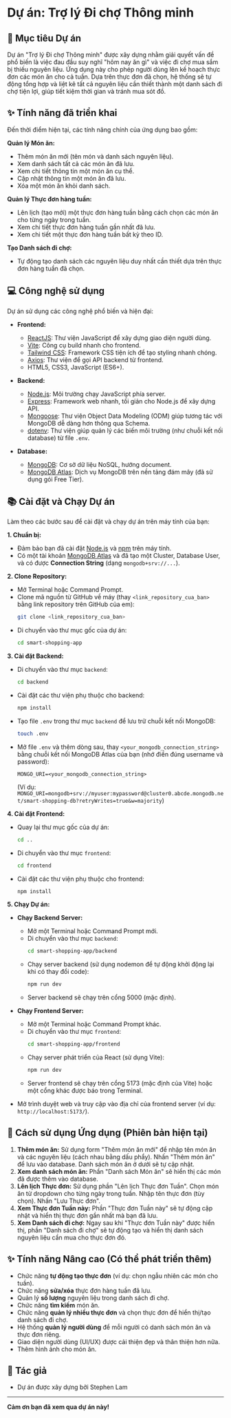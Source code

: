 # Dự án: Trợ lý Đi chợ Thông minh

## 🎯 Mục tiêu Dự án

Dự án "Trợ lý Đi chợ Thông minh" được xây dựng nhằm giải quyết vấn đề phổ biến là việc đau đầu suy nghĩ "hôm nay ăn gì" và việc đi chợ mua sắm bị thiếu nguyên liệu. Ứng dụng này cho phép người dùng lên kế hoạch thực đơn các món ăn cho cả tuần. Dựa trên thực đơn đã chọn, hệ thống sẽ tự động tổng hợp và liệt kê tất cả nguyên liệu cần thiết thành một danh sách đi chợ tiện lợi, giúp tiết kiệm thời gian và tránh mua sót đồ.

## ✨ Tính năng đã triển khai

Đến thời điểm hiện tại, các tính năng chính của ứng dụng bao gồm:

**Quản lý Món ăn:**
* Thêm món ăn mới (tên món và danh sách nguyên liệu).
* Xem danh sách tất cả các món ăn đã lưu.
* Xem chi tiết thông tin một món ăn cụ thể.
* Cập nhật thông tin một món ăn đã lưu.
* Xóa một món ăn khỏi danh sách.

**Quản lý Thực đơn hàng tuần:**
* Lên lịch (tạo mới) một thực đơn hàng tuần bằng cách chọn các món ăn cho từng ngày trong tuần.
* Xem chi tiết thực đơn hàng tuần gần nhất đã lưu.
* Xem chi tiết một thực đơn hàng tuần bất kỳ theo ID.

**Tạo Danh sách đi chợ:**
* Tự động tạo danh sách các nguyên liệu duy nhất cần thiết dựa trên thực đơn hàng tuần đã chọn.

## 💻 Công nghệ sử dụng

Dự án sử dụng các công nghệ phổ biến và hiện đại:

* **Frontend:**
    * [ReactJS](https://reactjs.org/): Thư viện JavaScript để xây dựng giao diện người dùng.
    * [Vite](https://vitejs.dev/): Công cụ build nhanh cho frontend.
    * [Tailwind CSS](https://tailwindcss.com/): Framework CSS tiện ích để tạo styling nhanh chóng.
    * [Axios](https://axios-http.com/): Thư viện để gọi API backend từ frontend.
    * HTML5, CSS3, JavaScript (ES6+).

* **Backend:**
    * [Node.js](https://nodejs.org/): Môi trường chạy JavaScript phía server.
    * [Express](https://expressjs.com/): Framework web nhanh, tối giản cho Node.js để xây dựng API.
    * [Mongoose](https://mongoosejs.com/): Thư viện Object Data Modeling (ODM) giúp tương tác với MongoDB dễ dàng hơn thông qua Schema.
    * [dotenv](https://github.com/motdoteng/dotenv): Thư viện giúp quản lý các biến môi trường (như chuỗi kết nối database) từ file `.env`.

* **Database:**
    * [MongoDB](https://www.mongodb.com/): Cơ sở dữ liệu NoSQL, hướng document.
    * [MongoDB Atlas](https://www.mongodb.com/cloud/atlas): Dịch vụ MongoDB trên nền tảng đám mây (đã sử dụng gói Free Tier).

## 📚 Cài đặt và Chạy Dự án

Làm theo các bước sau để cài đặt và chạy dự án trên máy tính của bạn:

**1. Chuẩn bị:**

* Đảm bảo bạn đã cài đặt [Node.js](https://nodejs.org/) và [npm](https://www.npmjs.com/) trên máy tính.
* Có một tài khoản [MongoDB Atlas](https://www.mongodb.com/cloud/atlas) và đã tạo một Cluster, Database User, và có được **Connection String** (dạng `mongodb+srv://...`).

**2. Clone Repository:**

* Mở Terminal hoặc Command Prompt.
* Clone mã nguồn từ GitHub về máy (thay `<link_repository_cua_ban>` bằng link repository trên GitHub của em):
    ```bash
    git clone <link_repository_cua_ban>
    ```
* Di chuyển vào thư mục gốc của dự án:
    ```bash
    cd smart-shopping-app
    ```

**3. Cài đặt Backend:**

* Di chuyển vào thư mục `backend`:
    ```bash
    cd backend
    ```
* Cài đặt các thư viện phụ thuộc cho backend:
    ```bash
    npm install
    ```
* Tạo file `.env` trong thư mục `backend` để lưu trữ chuỗi kết nối MongoDB:
    ```bash
    touch .env
    ```
* Mở file `.env` và thêm dòng sau, thay `<your_mongodb_connection_string>` bằng chuỗi kết nối MongoDB Atlas của bạn (nhớ điền đúng username và password):
    ```dotenv
    MONGO_URI=<your_mongodb_connection_string>
    ```
    (Ví dụ: `MONGO_URI=mongodb+srv://myuser:mypassword@cluster0.abcde.mongodb.net/smart-shopping-db?retryWrites=true&w=majority`)

**4. Cài đặt Frontend:**

* Quay lại thư mục gốc của dự án:
    ```bash
    cd ..
    ```
* Di chuyển vào thư mục `frontend`:
    ```bash
    cd frontend
    ```
* Cài đặt các thư viện phụ thuộc cho frontend:
    ```bash
    npm install
    ```

**5. Chạy Dự án:**

* **Chạy Backend Server:**
    * Mở một Terminal hoặc Command Prompt mới.
    * Di chuyển vào thư mục `backend`:
        ```bash
        cd smart-shopping-app/backend
        ```
    * Chạy server backend (sử dụng nodemon để tự động khởi động lại khi có thay đổi code):
        ```bash
        npm run dev
        ```
    * Server backend sẽ chạy trên cổng 5000 (mặc định).

* **Chạy Frontend Server:**
    * Mở một Terminal hoặc Command Prompt khác.
    * Di chuyển vào thư mục `frontend`:
        ```bash
        cd smart-shopping-app/frontend
        ```
    * Chạy server phát triển của React (sử dụng Vite):
        ```bash
        npm run dev
        ```
    * Server frontend sẽ chạy trên cổng 5173 (mặc định của Vite) hoặc một cổng khác được báo trong Terminal.

* Mở trình duyệt web và truy cập vào địa chỉ của frontend server (ví dụ: `http://localhost:5173/`).

## 🚀 Cách sử dụng Ứng dụng (Phiên bản hiện tại)

1.  **Thêm món ăn:** Sử dụng form "Thêm món ăn mới" để nhập tên món ăn và các nguyên liệu (cách nhau bằng dấu phẩy). Nhấn "Thêm món ăn" để lưu vào database. Danh sách món ăn ở dưới sẽ tự cập nhật.
2.  **Xem danh sách món ăn:** Phần "Danh sách Món ăn" sẽ hiển thị các món đã được thêm vào database.
3.  **Lên lịch Thực đơn:** Sử dụng phần "Lên lịch Thực đơn Tuần". Chọn món ăn từ dropdown cho từng ngày trong tuần. Nhập tên thực đơn (tùy chọn). Nhấn "Lưu Thực đơn".
4.  **Xem Thực đơn Tuần này:** Phần "Thực đơn Tuần này" sẽ tự động cập nhật và hiển thị thực đơn gần nhất mà bạn đã lưu.
5.  **Xem Danh sách đi chợ:** Ngay sau khi "Thực đơn Tuần này" được hiển thị, phần "Danh sách đi chợ" sẽ tự động tạo và hiển thị danh sách nguyên liệu cần mua cho thực đơn đó.

## ✨ Tính năng Nâng cao (Có thể phát triển thêm)

* Chức năng **tự động tạo thực đơn** (ví dụ: chọn ngẫu nhiên các món cho tuần).
* Chức năng **sửa/xóa** thực đơn hàng tuần đã lưu.
* Quản lý **số lượng** nguyên liệu trong danh sách đi chợ.
* Chức năng **tìm kiếm** món ăn.
* Chức năng **quản lý nhiều thực đơn** và chọn thực đơn để hiển thị/tạo danh sách đi chợ.
* Hệ thống **quản lý người dùng** để mỗi người có danh sách món ăn và thực đơn riêng.
* Giao diện người dùng (UI/UX) được cải thiện đẹp và thân thiện hơn nữa.
* Thêm hình ảnh cho món ăn.

## 💖 Tác giả

* Dự án được xây dựng bởi Stephen Lam

---

**Cảm ơn bạn đã xem qua dự án này!**
